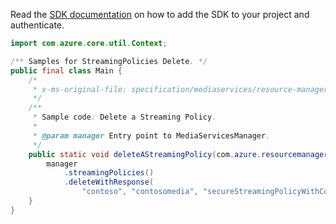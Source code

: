 Read the [SDK documentation](https://github.com/Azure/azure-sdk-for-java/blob/azure-resourcemanager-mediaservices_2.0.0/sdk/mediaservices/azure-resourcemanager-mediaservices/README.md) on how to add the SDK to your project and authenticate.

```java
import com.azure.core.util.Context;

/** Samples for StreamingPolicies Delete. */
public final class Main {
    /*
     * x-ms-original-file: specification/mediaservices/resource-manager/Microsoft.Media/stable/2021-11-01/examples/streaming-policies-delete.json
     */
    /**
     * Sample code: Delete a Streaming Policy.
     *
     * @param manager Entry point to MediaServicesManager.
     */
    public static void deleteAStreamingPolicy(com.azure.resourcemanager.mediaservices.MediaServicesManager manager) {
        manager
            .streamingPolicies()
            .deleteWithResponse(
                "contoso", "contosomedia", "secureStreamingPolicyWithCommonEncryptionCbcsOnly", Context.NONE);
    }
}
```
